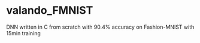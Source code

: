 # valando_FMNIST
DNN written in C from scratch with 90.4% accuracy on Fashion-MNIST with 15min training
